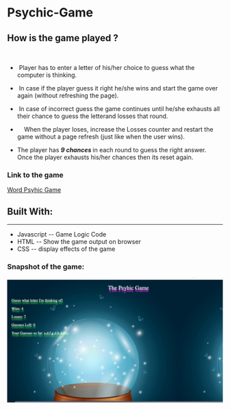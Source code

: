 # Psychic-Game

## <strong> How is the game played ? </strong>
<br />

* &nbsp;Player has to enter a letter of his/her choice to guess what the computer is thinking.

* &nbsp;In case if the player guess it right he/she wins and start the game over again (without refreshing the page).

* &nbsp;In case of incorrect guess the game continues until he/she exhausts all their chance to guess the letterand losses that round.

* &nbsp; &nbsp; When the player loses, increase the Losses counter and restart the game without a page refresh (just like when the user wins).

* The player has <strong> <em> 9 chances </em> </strong>in each round to guess the right answer. 
Once the player exhausts his/her chances then its reset again. 

### Link to the game
<a href=" https://nvk2016.github.io/Psychic-Game/">Word Psyhic Game</a>

## Built With: 
<hr />

*  Javascript -- Game Logic Code
*  HTML  -- Show the game output on browser 
*  CSS -- display effects of the game 

### Snapshot of the game: 
![Word Psyhic](https://github.com/NVK2016/Psychic-Game/blob/master/Pshyic-Game-Screenshot.png?raw=true)
